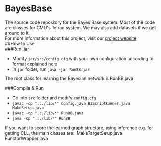 # BayesBase
The source code repository for the Bayes Base system.  Most of the code are classes for CMU's Tetrad system. We may also add datasets if we get around to it.  
For more information about this project, visit our [project website](http://www.cs.sfu.ca/~oschulte/BayesBase/BayesBase.html)  
##How to Use  
###Run .jar  
+ Modify `jar/src/config.cfg` with your own configuration according to format explained [here](http://www.cs.sfu.ca/~oschulte/BayesBase/options.html)  
+ In `jar` folder, run `java -jar RunBB.jar`  
  
The root class for learning the Bayesian network is RunBB.java

###Compile & Run  
+ Go into `src` folder and modify `config.cfg`  
+ `javac -cp ".:./lib/*" Config.java BZScriptRunner.java MakeSetup.java`  
+ `javac -cp ".:./lib/*" RunBB.java`  
+ `java -cp ".:./lib/*" RunBB`  

If you want to score the learned graph structure, using inference e.g. for getting CLL, the main classes are:
 MakeTargetSetup.java
 FunctorWrapper.java
